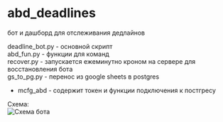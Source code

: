 # abd_deadlines
бот и дашборд для отслеживания дедлайнов

deadline_bot.py - основной скрипт  
abd_fun.py - функции для команд  
recover.py - запускается ежеминутно кроном на сервере для восстановления бота  
gs_to_pg.py - перенос из google sheets в postgres
* mcfg_abd - содержит токен и функции подключения к постгресу  

Схема:  
![Схема бота](https://github.com/user-attachments/assets/c895da3b-6952-409f-b6e9-45572a737f5d)
